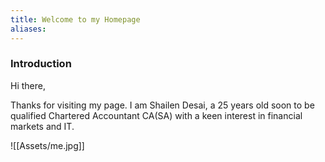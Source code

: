 ```yaml
---
title: Welcome to my Homepage
aliases:
---
```

### Introduction
Hi there,

Thanks for visiting my page. I am Shailen Desai, a 25 years old soon to be qualified Chartered Accountant CA(SA) with a keen interest in financial markets and IT.

![[Assets/me.jpg]]